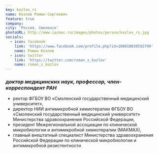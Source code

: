 ```yaml
---
key: kozlov_rs
name: Козлов Роман Сергеевич
feature: true
company: 
city: 'Россия, Смоленск'
photoURL: http://www.iacmac.ru/images/photos/person/kozlov_rs.jpg
socials:
  - icon: facebook
    link: 'https://www.facebook.com/profile.php?id=100010030592799'
    name: Роман Козлов
  - icon: twitter
    link: 'https://twitter.com/roman_s_kozlov'
    name: roman_s_kozlov
---
```


### *доктор медицинских наук, профессор, член-корреспондент РАН*

- ректор ФГБОУ ВО «Смоленский государственный медицинский университет», 
- директор НИИ антимикробной химиотерапии ФГБОУ ВО «Смоленский государственный медицинский университет» Министерства здравоохранения Российской Федерации, 
- президент Межрегиональной ассоциации по клинической микробиологии и антимикробной химиотерапии (МАКМАХ), 
- главный внештатный специалист Министерства здравоохранения Российской Федерации по клинической микробиологии и антимикробной резистентности